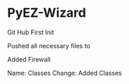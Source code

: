 # PyEZ-Wizard
Git Hub First Init

Pushed all necessary files to 

Added Firewall

Name: Classes
Change: Added Classes
